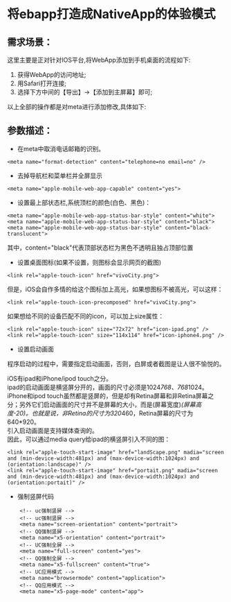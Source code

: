 将ebapp打造成NativeApp的体验模式
===============

## 需求场景： 

这里主要是正对针对IOS平台,将WebApp添加到手机桌面的流程如下:  

1. 获得WebApp的访问地址;
2. 用Safari打开连接;
3. 选择下方中间的【导出】->【添加到主屏幕】即可;


以上全部的操作都是对meta进行添加修改,具体如下:


## 参数描述： 

- 在meta中取消电话邮箱的识别。

```
<meta name="format-detection" content="telephone=no email=no" />
```

- 去掉导航栏和菜单栏并全屏显示

```
<meta name="apple-mobile-web-app-capable" content="yes">
``` 

- 设置最上部状态栏,系统顶栏的颜色(白色、黑色)：

```
<meta name="apple-mobile-web-app-status-bar-style" content="white">
<meta name="apple-mobile-web-app-status-bar-style" content="black">
<meta name="apple-mobile-web-app-status-bar-style" content="black-translucent">

```
其中，content="black"代表顶部状态栏为黑色不透明且独占顶部位置

- 设置桌面图标(如果不设置，则图标会显示网页的截图)


```
<link rel="apple-touch-icon" href="vivoCity.png">
```

但是，iOS会自作多情的给这个图标加上高光，如果想图标不被高光，可以这样：
```
<link rel="apple-touch-icon-precomposed" href="vivoCity.png">
```
如果想给不同的设备匹配不同的icon，可以加上size属性：

```
<link rel="apple-touch-icon" size="72x72" href="icon-ipad.png" />
<link rel="apple-touch-icon" size="114x114" href="icon-iphone4.png" />
```

- 设置启动画面

程序启动的过程中，需要指定启动画面，否则，白屏或者截图是让人很不愉悦的。

iOS有ipad和iPhone/ipod touch之分。  
ipad的启动画面是横竖屏分开的，画面的尺寸必须是1024*768、768*1024。  
iPhone和ipod touch虽然都是竖屏的，但是却有Retina屏幕和非Retina屏幕之分；另外它们启动画面的尺寸并不是屏幕的大小，而是(屏幕宽度)*(屏幕高度-20)。也就是说，非Retina的尺寸为320*460，Retina屏幕的尺寸为640*920。  
引入启动画面是支持媒体查询的。  
因此，可以通过media query给ipad的横竖屏引入不同的图：  

```
<link rel="apple-touch-start-image" href="landScape.png" madia="screen and (min-device-width:481px) and (max-device-width:1024px) and (orientation:landscape)" />
<link rel="apple-touch-start-image" href="portait.png" madia="screen and (min-device-width:481px) and (max-device-width:1024px) and (orientation:portait)" />

```





- 强制竖屏代码


```
	<!-- uc强制竖屏 -->
	<!-- uc强制竖屏 -->
	<meta name="screen-orientation" content="portrait">
	<!-- QQ强制竖屏 -->
	<meta name="x5-orientation" content="portrait">
	<!-- UC强制全屏 -->
	<meta name="full-screen" content="yes">
	<!-- QQ强制全屏 -->
	<meta name="x5-fullscreen" content="true">
	<!-- UC应用模式 -->
	<meta name="browsermode" content="application">
	<!-- QQ应用模式 -->
	<meta name="x5-page-mode" content="app">
```




